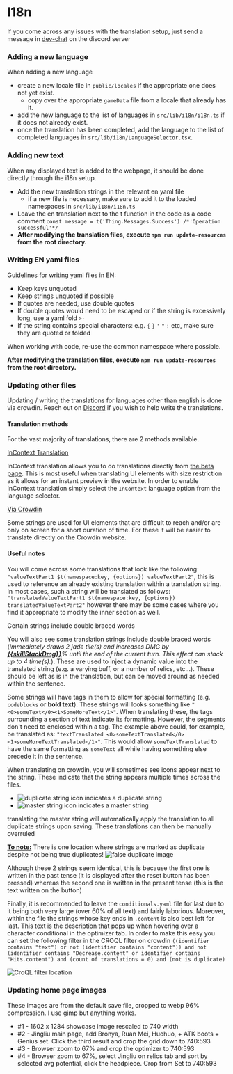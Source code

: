 # I18n

If you come across any issues with the translation setup, just send a message
in [dev-chat](https://discord.com/channels/800607517074784256/1198367043167195246) on the discord server

### Adding a new language

When adding a new language

- create a new locale file in `public/locales` if the appropriate one does not yet exist.
    - copy over the appropriate `gameData` file from a locale that already has it.
- add the new language to the list of languages in `src/lib/i18n/i18n.ts` if it does not already exist.
- once the translation has been completed, add the language to the list of completed languages in
  `src/lib/i18n/LanguageSelector.tsx`.

### Adding new text

When any displayed text is added to the webpage, it should be done directly through the i18n setup.

- Add the new translation strings in the relevant en yaml file
    - if a new file is necessary, make sure to add it to the loaded namespaces in `src/lib/i18n/i18n.ts`
- Leave the en translation next to the t function in the code as a code comment
  `const message = t('Thing.Messages.Success') /*'Operation successful'*/`
- **After modifying the translation files, execute `npm run update-resources` from the root directory.**

### Writing EN yaml files

Guidelines for writing yaml files in EN:

* Keep keys unquoted
* Keep strings unquoted if possible
* If quotes are needed, use double quotes
* If double quotes would need to be escaped or if the string is excessively long, use a yaml fold `>-`
* If the string contains special characters: e.g. `{` `}` `'` `"` `:` etc, make sure they are quoted or folded

When working with code, re-use the common namespace where possible.

**After modifying the translation files, execute `npm run update-resources` from the root directory.**

### Updating other files

Updating / writing the translations for languages other than english is done via crowdin.
Reach out on [Discord](https://discord.gg/YHCCaXEhfV) if you wish to help write the translations.

#### Translation methods

For the vast majority of translations, there are 2 methods available.

<u>InContext Translation</u>

InContext translation allows you to do translations directly from [the beta page](https://fribbels.github.io/dreary-quibbles). This is most useful when
translating UI elements with size restriction as it allows for an instant preview in the website. In order to enable InContext translation simply select the
`InContext` language option from the language selector.

<u>Via Crowdin</u>

Some strings are used for UI elements that are difficult to reach and/or are only on screen for a short duration of time. For these it will be easier to
translate directly on the Crowdin website.

#### Useful notes

You will come across some translations that look like the following:
`"valueTextPart1 $t(namespace:key, {options}) valueTextPart2"`, this is used to reference an already existing
translation within a translation string.
In most cases, such a string will be translated as follows:
`"translatedValueTextPart1 $t(namespace:key, {options}) translatedValueTextPart2"`
however there may be some cases where you find it appropriate to modify the inner section as well.

Certain strings include double braced words

You will also see some translation strings include double braced words (*Immediately draws 2 jade tile(s) and increases
DMG by <u>**{{skillStackDmg}}**</u>% until the end of the current turn. This effect can stack up to 4 time(s).*).
These are used to inject a dynamic value into the translated string (e.g. a varying buff, or a number of relics,
etc...).
These should be left as is in the translation, but can be moved around as needed within the sentence.

Some strings will have tags in them to allow for special formatting (e.g. `codeblocks` or **bold text**).
These strings will looks something like `"<0>someText</0><1>SomeMoreText</1>"`.
When translating these, the tags surrounding a section of text indicate its formatting.
However, the segments don't need to enclosed within a tag. The example above could, for example, be translated as:
`"textTranslated <0>someTextTranslated</0><1>someMoreTextTranslated</1>"`.
This would allow `someTextTranslated` to have the same formatting as `someText` all while having something else precede
it in the sentence.

When translating on crowdin, you will sometimes see icons appear next to the string. These indicate that the string appears multiple times across the files.

- ![duplicate string icon](https://github.com/user-attachments/assets/a2c491ad-966b-427c-af79-c469a0d7dced) indicates a duplicate string
- ![master string icon](https://github.com/user-attachments/assets/b6ce42d3-b148-4254-88e4-2c194dde13a8) indicates a master string

translating the master string will automatically apply the translation to all duplicate strings upon saving. These translations can then be manually overruled

<u>**To note:**</u> There is one location where strings are marked as duplicate despite not being true duplicates!
![false duplicate image](https://github.com/user-attachments/assets/58c5612a-1f75-4597-aa4f-7a44d1848b21)

Although these 2 strings seem identical, this is because the first one is written in the past tense (it is displayed after the reset button has been pressed)
whereas the second one is written in the present tense (this is the text written on the button)

Finally, it is recommended to leave the `conditionals.yaml` file for last due to it being both very large (over 60% of all text) and fairly laborious. Moreover,
within the file the strings whose key ends in `.content` is also best left for last. This text is the description that pops up when hovering over a character
conditional in the optimizer tab. In order to make this easy you can set the following filter in the CROQL filter on crowdin
`((identifier contains "text") or not (identifier contains "content")) and not (identifier contains "Decrease.content" or identifier contains "Hits.content") and (count of translations = 0) and (not is duplicate)`

![CroQL filter location](https://github.com/user-attachments/assets/4bae862c-8c29-4c81-b5e1-208bc1940ea0)

### Updating home page images

These images are from the default save file, cropped to webp 96% compression. I use gimp but anything works.

* #1 - 1602 x 1284 showcase image rescaled to 740 width
* #2 - Jingliu main page, add Bronya, Ruan Mei, Huohuo, + ATK boots + Genius set. Click the third result and crop the
  grid down to 740:593
* #3 - Browser zoom to 67% and crop the optimizer to 740:593
* #4 - Browser zoom to 67%, select Jingliu on relics tab and sort by selected avg potential, click the headpiece. Crop
  from Set to 740:593
